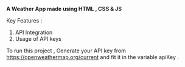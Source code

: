 **A Weather App made using HTML , CSS & JS**

Key Features : 

1) API Integration
2) Usage of API keys

To run this project , Generate your API key from https://openweathermap.org/current and 
fit it in the variable apiKey . 

